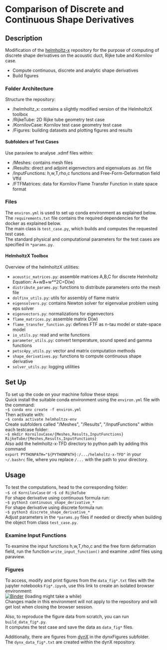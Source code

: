 # Comparison of Discrete and Continuous Shape Derivatives

## Description
Modification of the [helmholtz-x](https://github.com/ekremekc/helmholtz-x/tree/main) repository for the purpose of computing of discrete shape derivatives on the acoustic duct, Rijke tube and Kornilov case.  
- Compute continuous, discrete and analytic shape derivatives
- Build figures
### Folder Architecture
Structure the repository:  
- /helmholtz_x: contains a slightly modified version of the HelmholtzX toolbox
- /RijkeTube: 2D Rijke tube geometry test case
- /KornilovCase: Kornilov test case geometry test case
- /Figures: building datasets and plotting figures and results
#### Subfolders of Test Cases
Use paraview to analyse .xdmf files within:
- /Meshes: contains mesh files
- /Results: direct and adjoint eigenvectors and eigenvalues as .txt file
- /InputFunctions: h,w,T,rho,c functions and Free-Form-Deformation field Vffd
- /FTFMatrices: data for Kornilov Flame Transfer Function in state space format
### Files
The `environ.yml` is used to set up conda environment as explained below.  
The `requirements.txt` file contains the required dependencies for the docker as explained below.  
The main class is `test_case.py`, which builds and computes the requested test case.  
The standard physical and computational parameters for the test cases are specified in `*params.py`.  
#### HelmholtzX Toolbox
Overview of the helmholtzX utilities:
- `acoustic_matrices.py`: assemble matrices A,B,C for discrete Helmholtz Equation: A+wB+w**2C=D(w)
- `distribute_params.py`: functions to distribute parameters onto the mesh file
- `dolfinx_utils.py`: utils for assembly of flame matrix
- `eigensolvers.py`: contains Newton solver for eigenvalue problem using eps solver
- `eigenvectors.py`: normalizations for eigenvectors
- `flame_matrices.py`: assemble matrix D(w)
- `flame_transfer_function.py`: defines FTF as n-tau model or state-space model
- `io_utils.py`: read and write functions
- `parameter_utils.py`: convert temperature, sound speed and gamma functions
- `petsc4py_utils.py`: vector and matrix computation methods
- `shape_derivatives.py`: functions to compute continuous shape derivative
- `solver_utils.py`: logging utilities


## Set Up
To set up the code on your machine follow these steps:  
Quick install the suitable conda environment using the `environ.yml` file with the command:  
`~$ conda env create -f environ.yml`  
Then activate with:  
`~$ conda activate helmholtzx-env`  
Create subfolders called "/Meshes", "/Results", "/InputFunctions" within each testcase folder:  
`~$ mkdir KornilovCase/{Meshes,Results,InputFunctions} RijkeTube/{Meshes,Results,InputFunctions}`  
Also add the helmholtz-x-TFD directory to python path by adding this command  
`export PYTHONPATH="${PYTHONPATH}:/.../helmholtz-x-TFD"`
in your `~/.bashrc` file, where you replace `/...` with the path to your directory.


## Usage
To test the computations, head to the corresponding folder:  
`~$ cd KornilovCase` or `~$ cd RijkeTube`  
For shape derivative using continuous formula run:  
`~$ python3 continuous_shape_derivative_*`  
For shape derivative using discrete formula run:  
`~$ python3 discrete_shape_derivative_*`  
Adjust parameters in the `*params.py` files if needed or directly when building the object from class `test_case.py`.  
### Examine Input Functions
To examine the input functions h,w,T,rho,c and the free form deformation field, run the function `write_input_function()` and examine .xdmf files using paraview.  
### Figures
To access, modify and print figures from the `data_fig*.txt` files with the jupyter notebooks `Fig*.ipynb`, use this link to create an isolated browser environment:  
[![Binder](https://mybinder.org/badge_logo.svg)](https://mybinder.org/v2/gh/kspc0/helmholtz-x-TFD/HEAD)
 (loading might take a while)  
Changes made in this environment will not apply to the repository and will get lost when closing the browser session.  

Also, to reproduce the figure data from scratch, you can run `build_data_fig*.py`.  
It computes the test case and save the data as `data_fig*` files.  

Additionally, there are figures from [dynX](https://gitlab.lrz.de/00000000014B16FF/dynx) in the dynxFigures subfolder.  
The `dynx_data_fig*.txt` are created within the dynX repository.